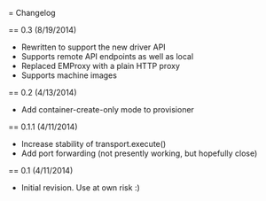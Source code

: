 = Changelog

== 0.3 (8/19/2014)

- Rewritten to support the new driver API
- Supports remote API endpoints as well as local 
- Replaced EMProxy with a plain HTTP proxy 
- Supports machine images

== 0.2 (4/13/2014)

- Add container-create-only mode to provisioner

== 0.1.1 (4/11/2014)

- Increase stability of transport.execute()
- Add port forwarding (not presently working, but hopefully close)

== 0.1 (4/11/2014)

- Initial revision.  Use at own risk :)
